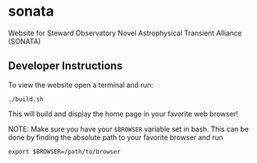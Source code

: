 # sonata
Website for Steward Observatory Novel Astrophysical Transient Alliance (SONATA)

## Developer Instructions
To view the website open a terminal and run:
```
./build.sh
```
This will build and display the home page in your favorite web browser!

NOTE: Make sure you have your `$BROWSER` variable set in bash. This can be done by
finding the absolute path to your favorite browser and run
```
export $BROWSER=/path/to/browser
```
